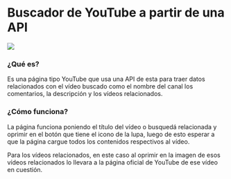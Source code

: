 # Buscador de YouTube a partir de una API

![](/home/spukT01-083/Pictures/Screenshots/PáginaYoutube.png)

### ¿Qué es?

Es una página tipo YouTube que usa una API de esta para traer datos relacionados con el vídeo buscado como el nombre del canal los comentarios, la descripción y los vídeos relacionados.

### ¿Cómo funciona?

La página funciona poniendo el título del vídeo o busquedá relacionada y oprimir en el botón que tiene el icono de la lupa, luego de esto esperar a que la página cargue todos los contenidos respectivos al vídeo.

Para los vídeos relacionados, en este caso al oprimir en la imagen de esos vídeos relacionados lo llevara a la página oficial de YouTube de ese vídeo en cuestión. 

